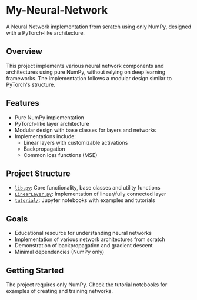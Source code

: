# My-Neural-Network

A Neural Network implementation from scratch using only NumPy, designed with a PyTorch-like architecture.

## Overview

This project implements various neural network components and architectures using pure NumPy, without relying on deep learning frameworks. The implementation follows a modular design similar to PyTorch's structure.

## Features

- Pure NumPy implementation
- PyTorch-like layer architecture
- Modular design with base classes for layers and networks
- Implementations include:
  - Linear layers with customizable activations
  - Backpropagation
  - Common loss functions (MSE)

## Project Structure

- [`lib.py`](lib.py): Core functionality, base classes and utility functions
- [`LinearLayer.py`](LinearLayer.py): Implementation of linear/fully connected layer
- [`tutorial/`](tutorial/): Jupyter notebooks with examples and tutorials

## Goals

- Educational resource for understanding neural networks
- Implementation of various network architectures from scratch
- Demonstration of backpropagation and gradient descent
- Minimal dependencies (NumPy only)

## Getting Started

The project requires only NumPy. Check the tutorial notebooks for examples of creating and training networks.
